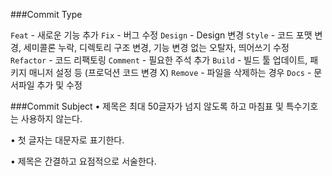 ###Commit Type

`Feat` - 새로운 기능 추가
`Fix` - 버그 수정
`Design` - Design 변경
`Style` - 코드 포맷 변경, 세미콜론 누락, 디렉토리 구조 변경, 기능 변경 없는 오탈자, 띄어쓰기 수정
`Refactor` - 코드 리팩토링
`Comment` - 필요한 주석 추가
`Build` - 빌드 툴 업데이트, 패키지 매니저 설정 등 (프로덕션 코드 변경 X)
`Remove` - 파일을 삭제하는 경우
`Docs` - 문서파일 추가 및 수정

###Commit Subject
• 제목은 최대 50글자가 넘지 않도록 하고 마침표 및 특수기호는 사용하지 않는다.

• 첫 글자는 대문자로 표기한다.

• 제목은 간결하고 요점적으로 서술한다.
